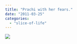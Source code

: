 ```yaml
---
title: "Prachi with her fears."
date: "2011-03-25"
categories: 
  - "slice-of-life"
---
```


![](https://prachi.net/wp-content/uploads/2011/03/IMG_8051.jpg)
